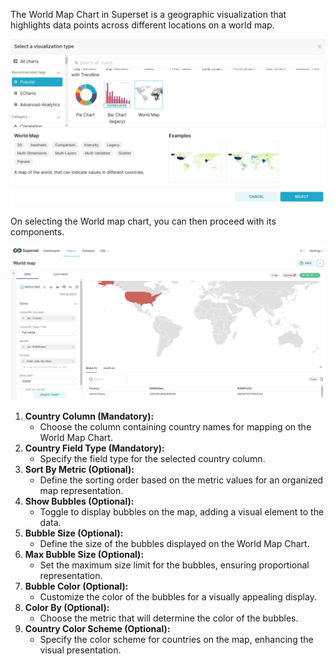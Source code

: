 The World Map Chart in Superset is a geographic visualization that highlights data points across different locations on a world map.

![Untitled](/interfaces/superset/charts_components/world_interface.png)

On selecting the World map chart, you can then proceed with its components.

![Untitled](/interfaces/superset/charts_components/world.png)

1. **Country Column (Mandatory):**
    - Choose the column containing country names for mapping on the World Map Chart.
2. **Country Field Type (Mandatory):**
    - Specify the field type for the selected country column.
3. **Sort By Metric (Optional):**
    - Define the sorting order based on the metric values for an organized map representation.
4. **Show Bubbles (Optional):**
    - Toggle to display bubbles on the map, adding a visual element to the data.
5. **Bubble Size (Optional):**
    - Define the size of the bubbles displayed on the World Map Chart.
6. **Max Bubble Size (Optional):**
    - Set the maximum size limit for the bubbles, ensuring proportional representation.
7. **Bubble Color (Optional):**
    - Customize the color of the bubbles for a visually appealing display.
8. **Color By (Optional):**
    - Choose the metric that will determine the color of the bubbles.
9. **Country Color Scheme (Optional):**
    - Specify the color scheme for countries on the map, enhancing the visual presentation.